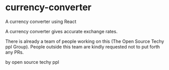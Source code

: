 # currency-converter
A currency converter using React

A currency converter gives accurate exchange rates.

There is already a team of people working on this (The Open Source Techy ppl Group). People outside this team are kindly requested not to put forth any PRs.


by open source techy ppl


